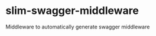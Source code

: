 slim-swagger-middleware
=======================

Middleware to automatically generate swagger middleware
